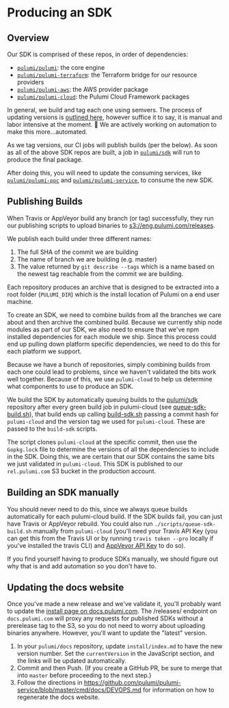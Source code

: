 # Producing an SDK

## Overview

Our SDK is comprised of these repos, in order of dependencies:

* [`pulumi/pulumi`](https://github.com/pulumi/pulumi): the core engine
* [`pulumi/pulumi-terraform`](https://github.com/pulumi/pulumi-terraform): the Terraform bridge for our resource providers
* [`pulumi/pulumi-aws`](https://github.com/pulumi/pulumi-aws): the AWS provider package
* [`pulumi/pulumi-cloud`](https://github.com/pulumi/pulumi-cloud): the Pulumi Cloud Framework packages

In general, we build and tag each one using semvers.  The process of updating versions is [outlined here](https://github.com/pulumi/home/wiki/Managing-Repo-Versions), however suffice it to say, it is manual and labor intensive at the moment.  :construction: We are actively working on automation to make this more...automated.

As we tag versions, our CI jobs will publish builds (per the below).  As soon as all of the above SDK repos are built, a job in [`pulumi/sdk`](https://github.com/pulumi/sdk) will run to produce the final package.

After doing this, you will need to update the consuming services, like [`pulumi/pulumi-ppc`](https://github.com/pulumi/pulumi-ppc) and [`pulumi/pulumi-service`](https://github.com/pulumi/pulumi-service), to consume the new SDK.

## Publishing Builds

When Travis or AppVeyor build any branch (or tag) successfully, they run our publishing scripts to upload binaries to [s3://eng.pulumi.com/releases](https://s3.console.aws.amazon.com/s3/buckets/eng.pulumi.com/releases/?region=us-east-1#).

We publish each build under three different names:
1. The full SHA of the commit we are building
2. The name of branch we are building (e.g. master)
3. The value returned by `git describe --tags` which is a name based on the newest tag reachable from the commit we are building.

Each repository produces an archive that is designed to be extracted into a root folder (`PULUMI_DIR`) which is the install location of Pulumi on a end user machine.

To create an SDK, we need to combine builds from all the branches we care about and then archive the combined build. Because we currently ship node modules as part of our SDK, we also need to ensure that we've npm installed dependencies for each module we ship. Since this process could end up pulling down platform specific dependencies, we need to do this for each platform we support.

Because we have a bunch of repositories, simply combining builds from each one could lead to problems, since we haven't validated the bits work well together. Because of this, we use `pulumi-cloud` to help us determine what components to use to produce an SDK.

We build the SDK by automatically queuing builds to the [pulumi/sdk](https://github.com/pulumi/sdk) repository after every green build job in pulumi-cloud (see [queue-sdk-build.sh](https://github.com/pulumi/pulumi-cloud/blob/master/scripts/queue-sdk-build.sh)), that build ends up calling [build-sdk.sh](https://github.com/pulumi/sdk/blob/master/scripts/build-sdk.sh) passing a commit hash for `pulumi-cloud` and the version tag we used for `pulumi-cloud`. These are passed to the `build-sdk` scripts.

The script clones `pulumi-cloud` at the specific commit, then use the `Gopkg.lock` file to determine the versions of all the dependencies to include in the SDK. Doing this, we are certain that our SDK contains the same bits we just validated in `pulumi-cloud`.  This SDK is published to our `rel.pulumi.com` S3 bucket in the production account.

## Building an SDK manually

You should never need to do this, since we always queue builds automatically for each pulumi-cloud build. If the SDK builds fail, you can just have Travis or AppVeyor rebuild. You could also run `./scripts/queue-sdk-build.sh` manually from `pulumi-cloud` (you'll need your Travis API Key (you can get this from the Travis UI or by running `travis token --pro` locally if you've installed the travis CLI) and [AppVeyor API Key](https://ci.appveyor.com/api-token) to do so).

If you find yourself having to produce SDKs manually, we should figure out why that is and add automation so you don't have to.

## Updating the docs website
Once you've made a new release and we've validate it, you'll probably want to update the [install page on docs.pulumi.com](https://docs.pulumi.com/install/). The /releases/ endpoint on `docs.pulumi.com` will proxy any requests for published SDKs without a prerelease tag to the S3, so you do not need to worry about uploading binaries anywhere.  However, you'll want to update the "latest" version.

1. In your `pulumi/docs` repository, update `install/index.md` to have the new version number. Set the `currentVersion` in the JavaScript section, and the links will be updated automatically.
2. Commit and then Push. (If you create a GitHub PR, be sure to merge that into `master` before proceeding to the next step.)
3. Follow the directions in https://github.com/pulumi/pulumi-service/blob/master/cmd/docs/DEVOPS.md for information on how to regenerate the docs website.